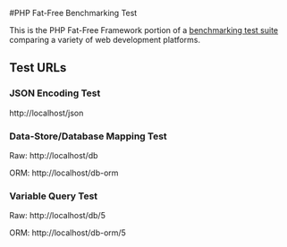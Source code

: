 #PHP Fat-Free Benchmarking Test

This is the PHP Fat-Free Framework portion of a [benchmarking test suite](../) comparing a variety of web development platforms.

## Test URLs
### JSON Encoding Test

http://localhost/json


### Data-Store/Database Mapping Test

Raw:
http://localhost/db

ORM:
http://localhost/db-orm

### Variable Query Test

Raw:
http://localhost/db/5

ORM:
http://localhost/db-orm/5
